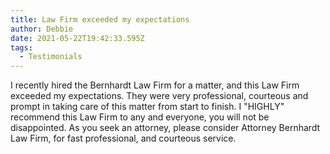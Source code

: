 ```yaml
---
title: Law Firm exceeded my expectations
author: Debbie
date: 2021-05-22T19:42:33.595Z
tags:
  - Testimonials
---
```

I recently hired the Bernhardt Law Firm for a matter, and this  Law Firm exceeded my expectations. They were very professional, courteous and prompt in taking care of this matter from start to finish. I "HIGHLY" recommend this Law Firm to any and everyone,  you will not be disappointed. As you seek an attorney,  please consider Attorney Bernhardt Law Firm, for fast professional, and courteous service.